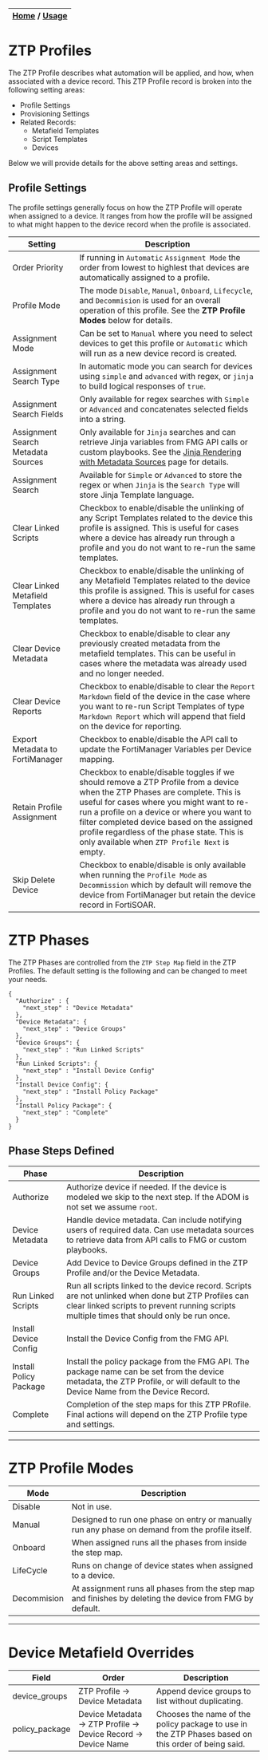| [Home](../../README.md) / [Usage](../usage.md) |
|------------------------------------------------|

# ZTP Profiles

The ZTP Profile describes what automation will be applied, and how, when associated with a device record. This ZTP Profile record is broken into the following setting areas:
 - Profile Settings
 - Provisioning Settings
 - Related Records:
   - Metafield Templates  
   - Script Templates
   - Devices

Below we will provide details for the above setting areas and settings. 

## Profile Settings

The profile settings generally focus on how the ZTP Profile will operate when assigned to a device. It ranges from how the profile will be assigned to what might happen to the device record when the profile is associated. 

| Setting | Description |
| -------------------------- | --------------- |
| Order Priority | If running in `Automatic` `Assignment Mode` the order from lowest to highlest that devices are automatically assigned to a profile. |
| Profile Mode | The mode `Disable`, `Manual`, `Onboard`, `Lifecycle`, and `Decommision` is used for an overall operation of this profile. See the **ZTP Profile Modes** below for details. |
| Assignment Mode | Can be set to `Manual` where you need to select devices to get this profile or `Automatic` which will run as a new device record is created.  |
| Assignment Search Type | In automatic mode you can search for devices using `simple` and `advanced` with regex, or `jinja` to build logical responses of `true`. |
| Assignment Search Fields | Only available for regex searches with `Simple` or `Advanced` and concatenates selected fields into a string.  |
| Assignment Search Metadata Sources | Only available for `Jinja` searches and can retrieve Jinja variables from FMG API calls or custom playbooks. See the [Jinja Rendering with Metadata Sources](./jinja_rendering_with_metafield_sources.md) page for details. |
| Assignment Search | Available for `Simple` or `Advanced` to store the regex or when `Jinja` is the `Search Type` will store Jinja Template language. |
| Clear Linked Scripts | Checkbox to enable/disable the unlinking of any Script Templates related to the device this profile is assigned. This is useful for cases where a device has already run through a profile and you do not want to re-run the same templates. |
| Clear Linked Metafield Templates  | Checkbox to enable/disable the unlinking of any Metafield Templates related to the device this profile is assigned. This is useful for cases where a device has already run through a profile and you do not want to re-run the same templates.  |
| Clear Device Metadata | Checkbox to enable/disable to clear any previously created metadata from the metafield templates. This can be useful in cases where the metadata was already used and no longer needed.  |
| Clear Device Reports | Checkbox to enable/disable to clear the `Report Markdown` field of the device in the case where you want to re-run Script Templates of type `Markdown Report` which will append that field on the device for reporting. |
| Export Metadata to FortiManager  | Checkbox to enable/disable the API call to update the FortiManager Variables per Device mapping.  |
| Retain Profile Assignment | Checkbox to enable/disable toggles if we should remove a ZTP Profile from a device when the ZTP Phases are complete. This is useful for cases where you might want to re-run a profile on a device or where you want to filter completed device based on the assigned profile regardless of the phase state. This is only available when `ZTP Profile Next` is empty.   |
| Skip Delete Device | Checkbox to enable/disable is only available when running the `Profile Mode` as `Decommission` which by default will remove the device from FortiManager but retain the device record in FortiSOAR. |

# ZTP Phases

The ZTP Phases are controlled from the `ZTP Step Map` field in the ZTP Profiles. The default setting is the following and can be changed to meet your needs. 
```
{
  "Authorize" : {
    "next_step" : "Device Metadata"
  },
  "Device Metadata": {
    "next_step" : "Device Groups"
  },
  "Device Groups": {
    "next_step" : "Run Linked Scripts"
  },
  "Run Linked Scripts": {
    "next_step" : "Install Device Config"
  },
  "Install Device Config": {
    "next_step" : "Install Policy Package"
  },
  "Install Policy Package": {
    "next_step" : "Complete"
  } 
}
```

## Phase Steps Defined

| Phase  | Description  |
| --------- | ----------------- |
| Authorize | Authorize device if needed. If the device is modeled we skip to the next step. If the ADOM is not set we assume `root`. | 
| Device Metadata | Handle device metadata. Can include notifying users  of required data. Can use metadata sources to retrieve data from API calls to FMG or custom playbooks.  |
| Device Groups | Add Device to Device Groups defined in the ZTP Profile and/or the Device Metadata. |
| Run Linked Scripts | Run all scripts linked to the device record. Scripts are not unlinked when done but ZTP Profiles can clear linked scripts to prevent running scripts multiple times that should only be run once. |
| Install Device Config | Install the Device Config from the FMG API. |
| Install Policy Package | Install the policy package from the FMG API. The package name can be set from the device metadata, the ZTP Profile, or will default to the Device Name from the Device Record. |
| Complete | Completion of the step maps for this ZTP PRofile. Final actions will depend on the ZTP Profile type and settings. |

-----------

# ZTP Profile Modes

| Mode  | Description  |
| -------- | ----------------- |
| Disable |  Not in use. |
| Manual | Designed to run one phase on entry or manually run any phase on demand from the profile itself. |
| Onboard | When assigned runs all the phases from inside the step map. |
| LifeCycle | Runs on change of device states when assigned to a device. |
| Decommision | At assignment runs all phases from the step map and finishes by deleting the device from FMG by default. |

-----------

# Device Metafield Overrides
| Field  | Order | Description | 
| -------- | ------- | ---------------- |
| device_groups | ZTP Profile -> Device Metadata | Append device groups to list without duplicating. |
| policy_package | Device Metadata -> ZTP Profile -> Device Record -> Device Name | Chooses the name of the policy package to use in the ZTP Phases based on this order of being said.  |